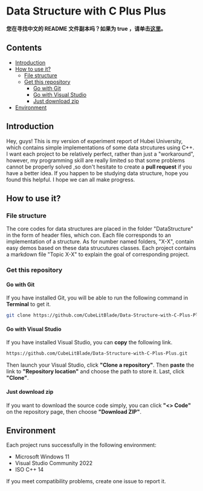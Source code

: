 # Data Structure with C Plus Plus

**您在寻找中文的 README 文件副本吗？如果为 true ，请单击[这里](/README/README.zh_CN.md)。**

## Contents
- [Introduction](#introduction)
- [How to use it?](#how-to-use-it)
  - [File structure](#file-structure)
  - [Get this repository](#get-this-repository)
    - [Go with Git](#go-with-git)
    - [Go with Visual Studio](#go-with-visual-studio)
    - [Just download zip](#just-download-zip)
- [Environment](#environment)



## Introduction
Hey, guys! This is my version of experiment report of Hubei University, which contains simple implementations of some data strcutures using C++. I want each project to be relatively perfect, rather than just a "workaround", however, my programming skill are really limited so that some problems cannot be properly solved ,so don't hesitate to create a **pull request** if you have a better idea. If you happen to be studying data structure, hope you found this helpful. I hope we can all make progress. 

## How to use it?
### File structure
The core codes for data structures are placed in the folder "DataStructure" in the form of header files, which con. Each file corresponds to an implementation of a structure. As for number named folders, "X-X", contain easy demos based on these data strucutures classes. Each project contains a markdown file "Topic X-X" to explain the goal of corresponding project. 

### Get this repository
#### Go with Git
If you have installed Git, you will be able to run the following command in **Terminal** to get it. 
```bash
git clone https://github.com/CubeLitBlade/Data-Structure-with-C-Plus-Plus.git
```
#### Go with Visual Studio
If you have installed Visual Studio, you can **copy** the following link. 
```bash
https://github.com/CubeLitBlade/Data-Structure-with-C-Plus-Plus.git
```
Then launch your Visual Studio, click **"Clone a repository"**. Then **paste** the link to **"Repository location"** and choose the path to store it. Last, click **"Clone"**. 

#### Just download zip
If you want to download the source code simply, you can click **"<> Code"** on the repository page, then choose **"Download ZIP"**. 

## Environment
Each project runs successfully in the following environment: 
* Microsoft Windows 11
* Visual Studio Community 2022
* ISO C++ 14

If you meet compatibility problems, create one issue to report it. 
